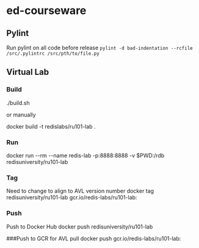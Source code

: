 # ed-courseware

## Pylint
Run pylint on all code before release
```pylint -d bad-indentation --rcfile /src/.pylintrc /src/pth/to/file.py```

## Virtual Lab

### Build
./build.sh

or manually

docker build -t redislabs/ru101-lab .

### Run
docker run --rm --name redis-lab -p:8888:8888 -v $PWD:/rdb redisuniversity/ru101-lab

### Tag
Need to change <version> to align to AVL version number
docker tag redisuniversity/ru101-lab gcr.io/redis-labs/ru101-lab:<version>

### Push
Push to Docker Hub
docker push redisuniversity/ru101-lab

###Push to GCR for AVL pull
docker push gcr.io/redis-labs/ru101-lab:<version>
